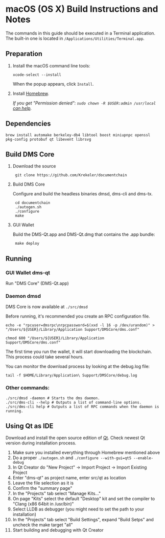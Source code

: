 macOS (OS X) Build Instructions and Notes
====================================
The commands in this guide should be executed in a Terminal application.
The built-in one is located in `/Applications/Utilities/Terminal.app`.

Preparation
-----------
1. Install the macOS command line tools:

    `xcode-select --install`

	When the popup appears, click `Install`.

2. Install [Homebrew](https://brew.sh).

	*If you get "Permission denied": `sudo chown -R $USER:admin /usr/local`  [can help](https://github.com/Homebrew/legacy-homebrew/issues/19670).*

Dependencies
----------------------

    brew install automake berkeley-db4 libtool boost miniupnpc openssl pkg-config protobuf qt libevent librsvg

Build DMS Core
------------------------

1. Download the source

        git clone https://github.com/Krekeler/documentchain

2. Build DMS Core

	Configure and build the headless binaries dmsd, dms-cli and dms-tx.

        cd documentchain
        ./autogen.sh
        ./configure
        make

3. GUI Wallet

	Build the DMS-Qt.app and DMS-Qt.dmg that contains the .app bundle:

        make deploy

Running
-------

### GUI Wallet dms-qt

Run "DMS Core" (DMS-Qt.app)

### Daemon dmsd

DMS Core is now available at `./src/dmsd`

Before running, it's recommended you create an RPC configuration file.

    echo -e "rpcuser=dmsrpc\nrpcpassword=$(xxd -l 16 -p /dev/urandom)" > "/Users/${USER}/Library/Application Support/DMSCore/dms.conf"

    chmod 600 "/Users/${USER}/Library/Application Support/DMSCore/dms.conf"

The first time you run the wallet, it will start downloading the blockchain. This process could take several hours.

You can monitor the download process by looking at the debug.log file:

    tail -f $HOME/Library/Application\ Support/DMSCore/debug.log

### Other commands:

    ./src/dmsd -daemon # Starts the dms daemon.
    ./src/dms-cli --help # Outputs a list of command-line options.
    ./src/dms-cli help # Outputs a list of RPC commands when the daemon is running.

Using Qt as IDE
------------------------
Download and install the open source edition of [Qt](https://www.qt.io/download/).
Check newest Qt version during installation process.

1. Make sure you installed everything through Homebrew mentioned above
2. Do a proper `./autogen.sh` and `./configure --with-gui=qt5 --enable-debug`
3. In Qt Creator do "New Project" -> Import Project -> Import Existing Project
4. Enter "dms-qt" as project name, enter src/qt as location
5. Leave the file selection as it is
6. Confirm the "summary page"
7. In the "Projects" tab select "Manage Kits..."
8. On page "Kits" select the default "Desktop" kit and set the compiler to "Clang (x86 64bit in /usr/bin)"
9. Select LLDB as debugger (you might need to set the path to your installation)
10. In the "Projects" tab select "Build Settings", expand "Build Setps" and uncheck the make target "all"
11. Start building and debugging with Qt Creator
